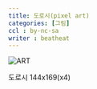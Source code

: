 ```yaml
---
title: 도로시(pixel art)
categories: [그림]
ccl : by-nc-sa
writer : beatheat
---
```


![ART](https://cdn.discordapp.com/attachments/987651683687481394/1100078503757627453/x4.png)   


도로시 144x169(x4)